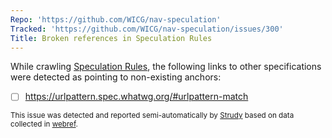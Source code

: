 ```yaml
---
Repo: 'https://github.com/WICG/nav-speculation'
Tracked: 'https://github.com/WICG/nav-speculation/issues/300'
Title: Broken references in Speculation Rules
---
```


While crawling [Speculation Rules](https://wicg.github.io/nav-speculation/speculation-rules.html), the following links to other specifications were detected as pointing to non-existing anchors:
* [ ] https://urlpattern.spec.whatwg.org/#urlpattern-match

<sub>This issue was detected and reported semi-automatically by [Strudy](https://github.com/w3c/strudy/) based on data collected in [webref](https://github.com/w3c/webref/).</sub>
